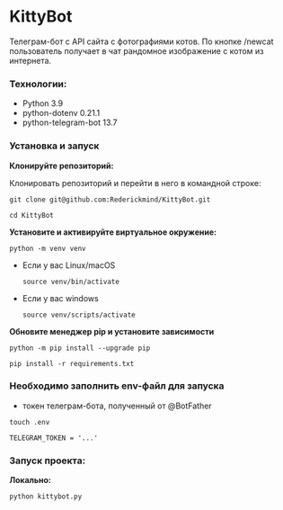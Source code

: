 # KittyBot

Телеграм-бот c API сайта с фотографиями котов. По кнопке /newcat пользователь получает в чат рандомное изображение с котом из интернета.


### Технологии:
- Python 3.9
- python-dotenv 0.21.1
- python-telegram-bot 13.7

### Установка и запуск

**Клонируйте репозиторий:**

Клонировать репозиторий и перейти в него в командной строке:

```
git clone git@github.com:Rederickmind/KittyBot.git
```

```
cd KittyBot
```

**Установите и активируйте виртуальное окружение:**

```
python -m venv venv
```

* Если у вас Linux/macOS

    ```
    source venv/bin/activate
    ```

* Если у вас windows

    ```
    source venv/scripts/activate
    ```

**Обновите менеджер pip и установите зависимости**

```
python -m pip install --upgrade pip
```

```
pip install -r requirements.txt
```

### Необходимо заполнить env-файл для запуска

- токен телеграм-бота, полученный от @BotFather

```
touch .env
```

```
TELEGRAM_TOKEN = '...'
```

### Запуск проекта:

**Локально:**
```
python kittybot.py
```
